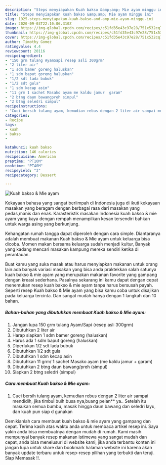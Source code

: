 ```yaml
---
description: "Steps menyiapakan Kuah bakso &amp;amp; Mie ayam minggu ini"
title: "Steps menyiapakan Kuah bakso &amp;amp; Mie ayam minggu ini"
slug: 1925-steps-menyiapakan-kuah-bakso-and-amp-mie-ayam-minggu-ini
date: 2020-09-03T22:10:06.310Z
image: https://img-global.cpcdn.com/recipes/c51fd35e43c97e28/751x532cq70/kuah-bakso-mie-ayam-foto-resep-utama.jpg
thumbnail: https://img-global.cpcdn.com/recipes/c51fd35e43c97e28/751x532cq70/kuah-bakso-mie-ayam-foto-resep-utama.jpg
cover: https://img-global.cpcdn.com/recipes/c51fd35e43c97e28/751x532cq70/kuah-bakso-mie-ayam-foto-resep-utama.jpg
author: Timothy Gomez
ratingvalue: 4.4
reviewcount: 20116
recipeingredient:
- "150 grm tulang AyamSapi resep asli 300grm"
- "2 liter air"
- "1 sdm bamer goreng haluskan"
- "1 sdm baput goreng haluskan"
- "1/2 sdt lada bubuk"
- "1/2 sdt gula"
- "1 sdm kecap asin"
- "11 grm 1 sachet Masako ayam me kaldu jamur  garam"
- "2 btng daun bawangpreh simpul"
- "2 btng seledri simpul"
recipeinstructions:
- "Cuci bersih tulang ayam, kemudian rebus dengan 2 liter air sampai mendidih, jika timbul buih busa nya,buang pelan** ya.. Setelah itu masukan semua bumbu, masak hingga daun bawang dan seledri layu, dan kuah pun siap d gunakan"
categories:
- Recipe
tags:
- kuah
- bakso
- 

katakunci: kuah bakso  
nutrition: 146 calories
recipecuisine: American
preptime: "PT10M"
cooktime: "PT40M"
recipeyield: "3"
recipecategory: Dessert

---
```



![Kuah bakso &amp; Mie ayam](https://img-global.cpcdn.com/recipes/c51fd35e43c97e28/751x532cq70/kuah-bakso-mie-ayam-foto-resep-utama.jpg)

Kekayaan bahasa yang sangat berlimpah di Indonesia juga di ikuti kekayaan masakan yang beragam dengan berbagai rasa dari masakan yang pedas,manis dan enak. Karasteristik masakan Indonesia kuah bakso &amp; mie ayam yang kaya dengan rempah menampilkan kesan tersendiri bahkan untuk warga asing yang berkunjung.


Kehangatan rumah tangga dapat diperoleh dengan cara simple. Diantaranya adalah membuat makanan Kuah bakso &amp; Mie ayam untuk keluarga bisa dicoba. Momen makan bersama keluarga sudah menjadi kultur, Banyak yang kadang mencari masakan kampung mereka sendiri ketika di perantauan.



Buat kamu yang suka masak atau harus menyiapkan makanan untuk orang lain ada banyak variasi masakan yang bisa anda praktekkan salah satunya kuah bakso &amp; mie ayam yang merupakan makanan favorite yang gampang dengan kreasi sederhana. Pasalnya sekarang ini kamu dapat dengan cepat menemukan resep kuah bakso &amp; mie ayam tanpa harus bersusah payah.
Seperti resep Kuah bakso &amp; Mie ayam yang bisa kamu coba untuk disajikan pada keluarga tercinta. Dan sangat mudah hanya dengan 1 langkah dan 10 bahan.


<!--inarticleads1-->

##### Bahan-bahan yang dibutuhkan membuat Kuah bakso &amp; Mie ayam:

1. Jangan lupa 150 grm tulang Ayam/Sapi (resep asli 300grm)
1. Dibutuhkan 2 liter air
1. Harap siapkan 1 sdm bamer goreng (haluskan)
1. Harus ada 1 sdm baput goreng (haluskan)
1. Diperlukan 1/2 sdt lada bubuk
1. Dibutuhkan 1/2 sdt gula
1. Dibutuhkan 1 sdm kecap asin
1. Dibutuhkan 11 grm/ 1 sachet Masako ayam (me kaldu jamur + garam)
1. Dibutuhkan 2 btng daun bawang/preh (simpul)
1. Siapkan 2 btng seledri (simpul)




<!--inarticleads2-->

##### Cara membuat  Kuah bakso &amp; Mie ayam:

1. Cuci bersih tulang ayam, kemudian rebus dengan 2 liter air sampai mendidih, jika timbul buih busa nya,buang pelan** ya.. Setelah itu masukan semua bumbu, masak hingga daun bawang dan seledri layu, dan kuah pun siap d gunakan




Demikianlah cara membuat kuah bakso &amp; mie ayam yang gampang dan cepat. Terima kasih atas waktu anda untuk membaca artikel resep ini. Saya yakin anda bisa membuatnya dengan mudah di rumah. Kami masih mempunyai banyak resep makanan istimewa yang sangat mudah dan cepat, anda bisa menelusuri di website kami, jika anda terbantu konten ini jangan lupa untuk share dan bookmark halaman website ini karena akan banyak update terbaru untuk resep-resep pilihan yang terbukti dan teruji. Siap Memasak !!. 
